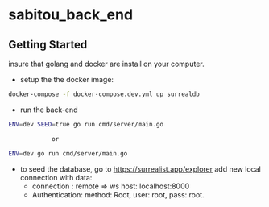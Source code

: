 # sabitou_back_end

## Getting Started

insure that golang and docker are install on your computer.

- setup the the docker image:

```sh
docker-compose -f docker-compose.dev.yml up surrealdb
```

- run the back-end

```sh
ENV=dev SEED=true go run cmd/server/main.go

            or

ENV=dev go run cmd/server/main.go
```

- to seed the database, go to https://surrealist.app/explorer add new local connection with data:
  - connection : remote => ws host: localhost:8000
  - Authentication: method: Root, user: root, pass: root.
